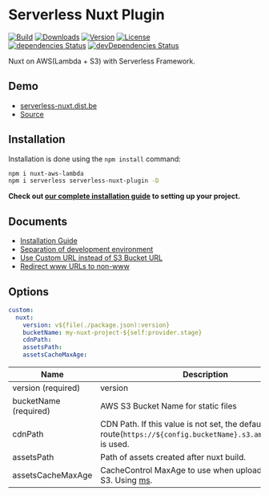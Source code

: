 # Serverless Nuxt Plugin

<p>
  <a href="https://github.com/wan2land/serverless-nuxt/actions?query=workflow%3A%22Node.js+CI%22"><img alt="Build" src="https://img.shields.io/github/workflow/status/wan2land/serverless-nuxt/Node.js%20CI?logo=github&style=flat-square" /></a>
  <a href="https://npmcharts.com/compare/serverless-nuxt-plugin?minimal=true"><img alt="Downloads" src="https://img.shields.io/npm/dt/serverless-nuxt-plugin.svg?style=flat-square" /></a>
  <a href="https://www.npmjs.com/package/serverless-nuxt-plugin"><img alt="Version" src="https://img.shields.io/npm/v/serverless-nuxt-plugin.svg?style=flat-square" /></a>
  <a href="https://www.npmjs.com/package/serverless-nuxt-plugin"><img alt="License" src="https://img.shields.io/npm/l/serverless-nuxt-plugin.svg?style=flat-square" /></a>
  <br />
  <a href="https://david-dm.org/wan2land/serverless-nuxt"><img alt="dependencies Status" src="https://img.shields.io/david/wan2land/serverless-nuxt.svg?style=flat-square" /></a>
  <a href="https://david-dm.org/wan2land/serverless-nuxt?type=dev"><img alt="devDependencies Status" src="https://img.shields.io/david/dev/wan2land/serverless-nuxt.svg?style=flat-square" /></a>
</p>

Nuxt on AWS(Lambda + S3) with Serverless Framework.

## Demo

- [serverless-nuxt.dist.be](https://serverless-nuxt.dist.be)
- [Source](https://github.com/wan2land/serverless-nuxt/tree/example)

## Installation

Installation is done using the `npm install` command:

```bash
npm i nuxt-aws-lambda
npm i serverless serverless-nuxt-plugin -D
```

**Check out [our complete installation guide](./docs/installation.md) to setting up your project.**

## Documents

- [Installation Guide](./docs/installation.md)
- [Separation of development environment](./docs/separation-of-development-environment.md)
- [Use Custom URL instead of S3 Bucket URL](./docs/use-custom-url-instead-of-s3-bucket-url.md)
- [Redirect www URLs to non-www](./docs/redirect-www-urls-to-non-www.md)

## Options

```yml
custom:
  nuxt:
    version: v${file(./package.json):version}
    bucketName: my-nuxt-project-${self:provider.stage}
    cdnPath:
    assetsPath:
    assetsCacheMaxAge:
```

Name                 | Description | Default
---------------------| ----------- | ------- |
version (required)   | version     |
bucketName (required)| AWS S3 Bucket Name for static files
cdnPath              | CDN Path. If this value is not set, the default S3 route(`https://${config.bucketName}.s3.amazonaws.com`) is used. | `null` 
assetsPath           | Path of assets created after nuxt build. | `".nuxt/dist/client"`
assetsCacheMaxAge    | CacheControl MaxAge to use when uploading assets to S3. Using [ms](https://github.com/zeit/ms#examples). | `365d`
